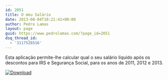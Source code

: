 ```yaml
---
id: 2051
title: O meu Salário
date: 2013-08-04T10:21:41+00:00
author: Pedro Lamas
layout: page
guid: https://www.pedrolamas.com/?page_id=2051
dsq_thread_id:
  - '3117528516'
---
```


Esta aplicação permite-lhe calcular qual o seu salário líquido após os descontos para IRS e Segurança Social, para os anos de 2011, 2012 e 2013.

[![Download](wp-content/uploads/2013/08/258x67_WPS_Download_cyan.png)](http://windowsphone.com/s?appid=0efd4c52-4398-4e39-a484-fec50748a1c1)
